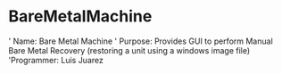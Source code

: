 # BareMetalMachine
' Name: Bare Metal Machine ' Purpose: Provides GUI to perform Manual Bare Metal Recovery (restoring a unit using a windows image file) 'Programmer: Luis Juarez
